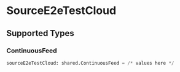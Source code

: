 # SourceE2eTestCloud


## Supported Types

### ContinuousFeed

```python
sourceE2eTestCloud: shared.ContinuousFeed = /* values here */
```

